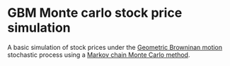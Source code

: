 # GBM Monte carlo stock price simulation
A basic simulation of stock prices under the [Geometric Browninan motion](https://en.wikipedia.org/wiki/Geometric_Brownian_motion) stochastic process using a [Markov chain Monte Carlo method](https://en.wikipedia.org/wiki/Markov_chain_Monte_Carlo).
